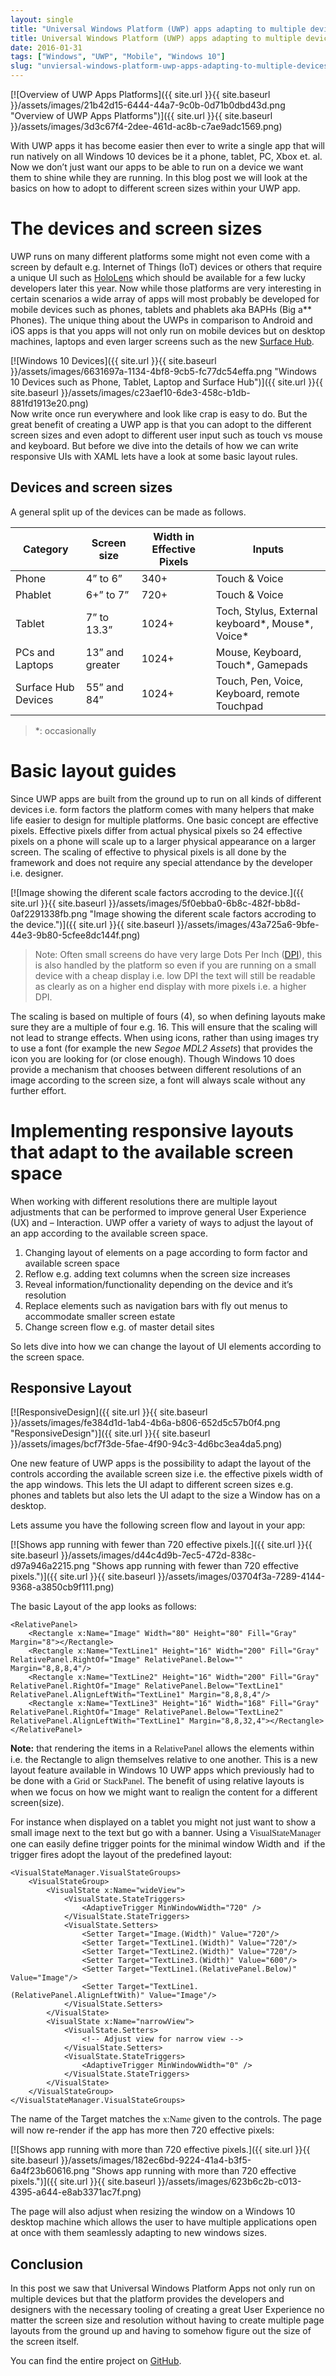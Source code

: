 ```yaml
---
layout: single
title: "Universal Windows Platform (UWP) apps adapting to multiple devices"
title: Universal Windows Platform (UWP) apps adapting to multiple devices
date: 2016-01-31
tags: ["Windows", "UWP", "Mobile", "Windows 10"]
slug: "unviersal-windows-platform-uwp-apps-adapting-to-multiple-devices"
---
```


[![Overview of UWP Apps Platforms]({{ site.url }}{{ site.baseurl }}/assets/images/21b42d15-6444-44a7-9c0b-0d71b0dbd43d.png "Overview of UWP Apps Platforms")]({{ site.url }}{{ site.baseurl }}/assets/images/3d3c67f4-2dee-461d-ac8b-c7ae9adc1569.png)
 
With UWP apps it has become easier then ever to write a single app that will run natively on all Windows 10 devices be it a phone, tablet, PC, Xbox et. al. Now we don’t just want our apps to be able to run on a device we want them to shine while they are running. In this blog post we will look at the basics on how to adopt to different screen sizes within your UWP app.
 

 
# The devices and screen sizes
 
UWP runs on many different platforms some might not even come with a screen by default e.g. Internet of Things (IoT) devices or others that require a unique UI such as [HoloLens](https://www.microsoft.com/microsoft-hololens/en-us) which should be available for a few lucky developers later this year. Now while those platforms are very interesting in certain scenarios a wide array of apps will most probably be developed for mobile devices such as phones, tablets and phablets aka BAPHs (Big a\*\* Phones). The unique thing about the UWPs in comparison to Android and iOS apps is that you apps will not only run on mobile devices but on desktop machines, laptops and even larger screens such as the new [Surface Hub](https://www.microsoft.com/microsoft-surface-hub/en-us).
 
[![Windows 10 Devices]({{ site.url }}{{ site.baseurl }}/assets/images/6631697a-1134-4bf8-9cb5-fc77dc54effa.png "Windows 10 Devices such as Phone, Tablet, Laptop and Surface Hub")]({{ site.url }}{{ site.baseurl }}/assets/images/c23aef10-6de3-458c-b1db-881fd1913e20.png)  
Now write once run everywhere and look like crap is easy to do. But the great benefit of creating a UWP app is that you can adopt to the different screen sizes and even adopt to different user input such as touch vs mouse and keyboard. But before we dive into the details of how we can write responsive UIs with XAML lets have a look at some basic layout rules.
 
## Devices and screen sizes
 
A general split up of the devices can be made as follows.
 

  |  **Category** |  **Screen size** |  **Width in Effective Pixels** |  **Inputs** |
| --- | --- | --- | --- |
 |  Phone |  4” to 6” |  340+ |  Touch & Voice |
 |  Phablet |  6+” to 7” |  720+ |  Touch & Voice |
 |  Tablet |  7” to 13.3” |  1024+ |  Toch, Stylus, External keyboard\*, Mouse\*, Voice\* |
 |  PCs and Laptops |  13” and greater |  1024+ |  Mouse, Keyboard, Touch\*, Gamepads |
 |  Surface Hub Devices |  55” and 84” |  1024+ |  Touch, Pen, Voice, Keyboard, remote Touchpad |

 

> \*: occasionally

 
# Basic layout guides
 
Since UWP apps are built from the ground up to run on all kinds of different devices i.e. form factors the platform comes with many helpers that make life easier to design for multiple platforms. One basic concept are effective pixels. Effective pixels differ from actual physical pixels so 24 effective pixels on a phone will scale up to a larger physical appearance on a larger screen. The scaling of effective to physical pixels is all done by the framework and does not require any special attendance by the developer i.e. designer.
 
[![Image showing the diferent scale factors accroding to the device.]({{ site.url }}{{ site.baseurl }}/assets/images/5f0ebba0-6b8c-482f-bb8d-0af2291338fb.png "Image showing the diferent scale factors accroding to the device.")]({{ site.url }}{{ site.baseurl }}/assets/images/43a725a6-9bfe-44e3-9b80-5cfee8dc144f.png)
 

> Note: Often small screens do have very large Dots Per Inch ([DPI](https://en.wikipedia.org/wiki/Dots_per_inch "DPI explanation on Wikipedia")), this is also handled by the platform so even if you are running on a small device with a cheap display i.e. low DPI the text will still be readable as clearly as on a higher end display with more pixels i.e. a higher DPI.

 
The scaling is based on multiple of fours (4), so when defining layouts make sure they are a multiple of four e.g. 16. This will ensure that the scaling will not lead to strange effects. When using icons, rather than using images try to use a font (for example the new *Segoe MDL2 Assets*) that provides the icon you are looking for (or close enough). Though Windows 10 does provide a mechanism that chooses between different resolutions of an image according to the screen size, a font will always scale without any further effort.
 
# Implementing responsive layouts that adapt to the available screen space
 
When working with different resolutions there are multiple layout adjustments that can be performed to improve general User Experience (UX) and – Interaction. UWP offer a variety of ways to adjust the layout of an app according to the available screen space.
 
1. Changing layout of elements on a page according to form factor and available screen space
2. Reflow e.g. adding text columns when the screen size increases
3. Reveal information/functionality depending on the device and it’s resolution
4. Replace elements such as navigation bars with fly out menus to accommodate smaller screen estate
5. Change screen flow e.g. of master detail sites

 
So lets dive into how we can change the layout of UI elements according to the screen space.
 
## Responsive Layout
 
[![ResponsiveDesign]({{ site.url }}{{ site.baseurl }}/assets/images/fe384d1d-1ab4-4b6a-b806-652d5c57b0f4.png "ResponsiveDesign")]({{ site.url }}{{ site.baseurl }}/assets/images/bcf7f3de-5fae-4f90-94c3-4d6bc3ea4da5.png)
 
One new feature of UWP apps is the possibility to adapt the layout of the controls according the available screen size i.e. the effective pixels width of the app windows. This lets the UI adapt to different screen sizes e.g. phones and tablets but also lets the UI adapt to the size a Window has on a desktop.
 
Lets assume you have the following screen flow and layout in your app:
 
[![Shows app running with fewer than 720 effective pixels.]({{ site.url }}{{ site.baseurl }}/assets/images/d44c4d9b-7ec5-472d-838c-d97a946a2215.png "Shows app running with fewer than 720 effective pixels.")]({{ site.url }}{{ site.baseurl }}/assets/images/03704f3a-7289-4144-9368-a3850cb9f111.png)
 
The basic Layout of the app looks as follows:


    <RelativePanel>
        <Rectangle x:Name="Image" Width="80" Height="80" Fill="Gray" Margin="8"></Rectangle>
        <Rectangle x:Name="TextLine1" Height="16" Width="200" Fill="Gray" RelativePanel.RightOf="Image" RelativePanel.Below="" Margin="8,8,8,4"/>
        <Rectangle x:Name="TextLine2" Height="16" Width="200" Fill="Gray" RelativePanel.RightOf="Image" RelativePanel.Below="TextLine1" RelativePanel.AlignLeftWith="TextLine1" Margin="8,8,8,4"/>
        <Rectangle x:Name="TextLine3" Height="16" Width="168" Fill="Gray" RelativePanel.RightOf="Image" RelativePanel.Below="TextLine2" RelativePanel.AlignLeftWith="TextLine1" Margin="8,8,32,4"></Rectangle>
    </RelativePanel>


**Note:** that rendering the items in a <font face="Consolas">RelativePanel</font> allows the elements within i.e. the Rectangle to align themselves relative to one another. This is a new layout feature available in Windows 10 UWP apps which previously had to be done with a <font face="Consolas">Grid</font> or <font face="Consolas">StackPanel</font>. The benefit of using relative layouts is when we focus on how we might want to realign the content for a different screen(size).

For instance when displayed on a tablet you might not just want to show a small image next to the text but go with a banner. Using a <font face="Consolas">VisualStateManager </font>one can easily define trigger points for the minimal window Width and  if the trigger fires adopt the layout of the predefined layout:


    <VisualStateManager.VisualStateGroups>
        <VisualStateGroup>
            <VisualState x:Name="wideView">
                <VisualState.StateTriggers>
                    <AdaptiveTrigger MinWindowWidth="720" />
                </VisualState.StateTriggers>
                <VisualState.Setters>
                    <Setter Target="Image.(Width)" Value="720"/>
                    <Setter Target="TextLine1.(Width)" Value="720"/>
                    <Setter Target="TextLine2.(Width)" Value="720"/>
                    <Setter Target="TextLine3.(Width)" Value="600"/>
                    <Setter Target="TextLine1.(RelativePanel.Below)" Value="Image"/>
                    <Setter Target="TextLine1.(RelativePanel.AlignLeftWith)" Value="Image"/>
                </VisualState.Setters>
            </VisualState>
            <VisualState x:Name="narrowView">
                <VisualState.Setters>
                    <!-- Adjust view for narrow view -->
                </VisualState.Setters>
                <VisualState.StateTriggers>
                    <AdaptiveTrigger MinWindowWidth="0" />
                </VisualState.StateTriggers>
            </VisualState>
        </VisualStateGroup>
    </VisualStateManager.VisualStateGroups>


The name of the Target matches the <font face="Consolas">x:Name</font> given to the controls. The page will now re-render if the app has more then 720 effective pixels:

[![Shows app running with more than 720 effective pixels.]({{ site.url }}{{ site.baseurl }}/assets/images/182ec6bd-9224-41a4-b3f5-6a4f23b60616.png "Shows app running with more than 720 effective pixels.")]({{ site.url }}{{ site.baseurl }}/assets/images/623b6c2b-c013-4395-a644-e8ab3371ac7f.png)

The page will also adjust when resizing the window on a Windows 10 desktop machine which allows the user to have multiple applications open at once with them seamlessly adapting to new windows sizes.

## Conclusion

In this post we saw that Universal Windows Platform Apps not only run on multiple devices but that the platform provides the developers and designers with the necessary tooling of creating a great User Experience no matter the screen size and resolution without having to create multiple page layouts from the ground up and having to somehow figure out the size of the screen itself.

You can find the entire project on [GitHub](https://github.com/mallibone/UWP.Layouting.git "GitHub Sample Link uri").

